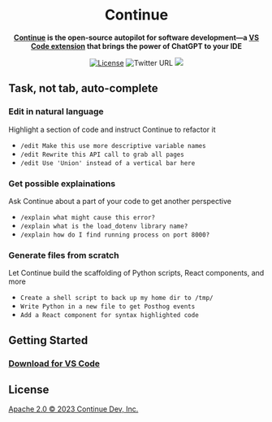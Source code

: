 <h1 align="center">Continue</h1>

<div align="center">

**[Continue](https://continue.dev/docs) is the open-source autopilot for software development—a [VS Code extension](https://marketplace.visualstudio.com/items?itemName=Continue.continue) that brings the power of ChatGPT to your IDE**

</div>

<div align="center">

[![License](https://img.shields.io/badge/License-Apache_2.0-blue.svg)](https://opensource.org/licenses/Apache-2.0)
![Twitter URL](https://img.shields.io/twitter/url?style=social&url=https%3A%2F%2Fgithub.com%2Fcontinuedev%2Fcontinue)
  <a target="_blank" href="https://discord.gg/DvACJvjx" style="background:none">
    <img src="https://img.shields.io/badge/discord-join-continue.svg?labelColor=191937&color=6F6FF7&logo=discord" />
  </a>

</div>

## Task, not tab, auto-complete

### Edit in natural language

Highlight a section of code and instruct Continue to refactor it
- `/edit Make this use more descriptive variable names`
- `/edit Rewrite this API call to grab all pages`
- `/edit Use 'Union' instead of a vertical bar here`

### Get possible explainations

Ask Continue about a part of your code to get another perspective
- `/explain what might cause this error?`
- `/explain what is the load_dotenv library name?`
- `/explain how do I find running process on port 8000?`

### Generate files from scratch

Let Continue build the scaffolding of Python scripts, React components, and more
- `Create a shell script to back up my home dir to /tmp/`
- `Write Python in a new file to get Posthog events`
- `Add a React component for syntax highlighted code`

## Getting Started

### [Download for VS Code](https://marketplace.visualstudio.com/items?itemName=Continue.continue)

## License

[Apache 2.0 © 2023 Continue Dev, Inc.](./LICENSE)
